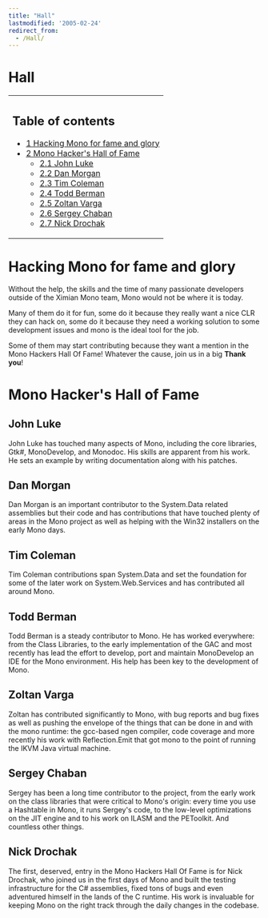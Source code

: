 ```yaml
---
title: "Hall"
lastmodified: '2005-02-24'
redirect_from:
  - /Hall/
---
```


Hall
====

<table>
<col width="100%" />
<tbody>
<tr class="odd">
<td align="left"><h2>Table of contents</h2>
<ul>
<li><a href="#hacking-mono-for-fame-and-glory">1 Hacking Mono for fame and glory</a></li>
<li><a href="#mono-hackers-hall-of-fame">2 Mono Hacker's Hall of Fame</a>
<ul>
<li><a href="#john-luke">2.1 John Luke</a></li>
<li><a href="#dan-morgan">2.2 Dan Morgan</a></li>
<li><a href="#tim-coleman">2.3 Tim Coleman</a></li>
<li><a href="#todd-berman">2.4 Todd Berman</a></li>
<li><a href="#zoltan-varga">2.5 Zoltan Varga</a></li>
<li><a href="#sergey-chaban">2.6 Sergey Chaban</a></li>
<li><a href="#nick-drochak">2.7 Nick Drochak</a></li>
</ul></li>
</ul></td>
</tr>
</tbody>
</table>

Hacking Mono for fame and glory
===============================

Without the help, the skills and the time of many passionate developers outside of the Ximian Mono team, Mono would not be where it is today.

Many of them do it for fun, some do it because they really want a nice CLR they can hack on, some do it because they need a working solution to some development issues and mono is the ideal tool for the job.

Some of them may start contributing because they want a mention in the Mono Hackers Hall Of Fame! Whatever the cause, join us in a big **Thank you**!

Mono Hacker's Hall of Fame
==========================

John Luke
---------

John Luke has touched many aspects of Mono, including the core libraries, Gtk\#, MonoDevelop, and Monodoc. His skills are apparent from his work. He sets an example by writing documentation along with his patches.

Dan Morgan
----------

Dan Morgan is an important contributor to the System.Data related assemblies but their code and has contributions that have touched plenty of areas in the Mono project as well as helping with the Win32 installers on the early Mono days.

Tim Coleman
-----------

Tim Coleman contributions span System.Data and set the foundation for some of the later work on System.Web.Services and has contributed all around Mono.

Todd Berman
-----------

Todd Berman is a steady contributor to Mono. He has worked everywhere: from the Class Libraries, to the early implementation of the GAC and most recently has lead the effort to develop, port and maintain MonoDevelop an IDE for the Mono environment. His help has been key to the development of Mono.

Zoltan Varga
------------

Zoltan has contributed significantly to Mono, with bug reports and bug fixes as well as pushing the envelope of the things that can be done in and with the mono runtime: the gcc-based ngen compiler, code coverage and more recently his work with Reflection.Emit that got mono to the point of running the IKVM Java virtual machine.

Sergey Chaban
-------------

Sergey has been a long time contributor to the project, from the early work on the class libraries that were critical to Mono's origin: every time you use a Hashtable in Mono, it runs Sergey's code, to the low-level optimizations on the JIT engine and to his work on ILASM and the PEToolkit. And countless other things.

Nick Drochak
------------

The first, deserved, entry in the Mono Hackers Hall Of Fame is for Nick Drochak, who joined us in the first days of Mono and built the testing infrastructure for the C\# assemblies, fixed tons of bugs and even adventured himself in the lands of the C runtime. His work is invaluable for keeping Mono on the right track through the daily changes in the codebase.

